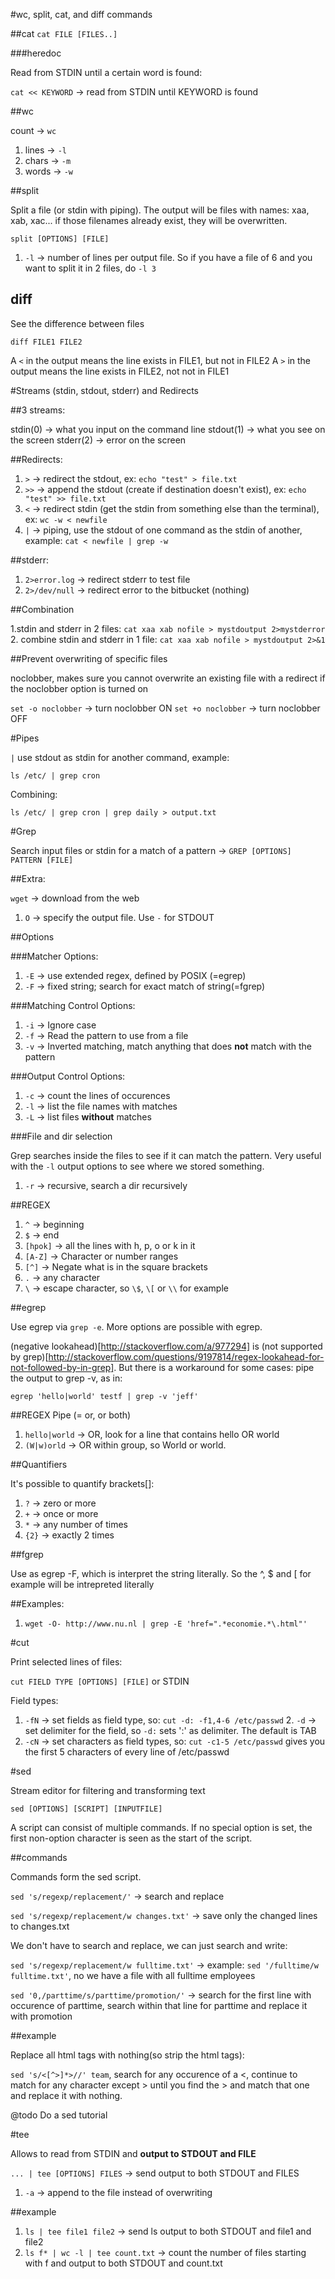 #wc, split, cat, and diff commands

##cat
`cat FILE [FILES..]`

###heredoc

Read from STDIN until a certain word is found:

`cat << KEYWORD` -> read from STDIN until KEYWORD is found 

##wc

count -> `wc`

1. lines -> `-l`
2. chars -> `-m`
3. words -> `-w`

##split

Split a file (or stdin with piping).
The output will be files with names: xaa, xab, xac... if those filenames already exist, they will be overwritten.

`split [OPTIONS] [FILE]`

1. `-l` -> number of lines per output file. So if you have a file of 6 and you want to split it in 2 files, do `-l 3`

## diff

See the difference between files

`diff FILE1 FILE2`

A `<` in the output means the line exists in FILE1, but not in FILE2
A `>` in the output means the line exists in FILE2, not not in FILE1

#Streams (stdin, stdout, stderr) and Redirects

##3 streams:

stdin(0)  -> what you input on the command line
stdout(1) -> what you see on the screen
stderr(2) -> error on the screen

##Redirects:
1. `>`  -> redirect the stdout, ex: `echo "test" > file.txt`
2. `>>` -> append the stdout (create if destination doesn't exist), ex: `echo "test" >> file.txt`
3. `<`  -> redirect stdin (get the stdin from something else than the terminal), ex: `wc -w < newfile`
4. `|` -> piping, use the stdout of one command as the stdin of another, example: `cat < newfile | grep -w`

##stderr:

1. `2>error.log` -> redirect stderr to test file
2. `2>/dev/null` -> redirect error to the bitbucket (nothing)

##Combination

1.stdin and stderr in 2 files: `cat xaa xab nofile > mystdoutput 2>mystderror`
2. combine stdin and stderr in 1 file: `cat xaa xab nofile > mystdoutput 2>&1`

##Prevent overwriting of specific files

noclobber, makes sure you cannot overwrite an existing file with a redirect if the noclobber option is turned on

`set -o noclobber` -> turn noclobber ON
`set +o noclobber` -> turn noclobber OFF

#Pipes

`|` use stdout as stdin for another command, example:

`ls /etc/ | grep cron`

Combining:

`ls /etc/ | grep cron | grep daily > output.txt`

#Grep

Search input files or stdin for a match of a pattern -> `GREP [OPTIONS] PATTERN [FILE]`

##Extra:

`wget` -> download from the web
 1. `O` -> specify the output file. Use `-` for STDOUT

##Options

###Matcher Options:

1. `-E` -> use extended regex, defined by POSIX (=egrep)
2. `-F` -> fixed string; search for exact match of string(=fgrep)

###Matching Control Options:

1. `-i` -> Ignore case
2. `-f` -> Read the pattern to use from a file
3. `-v` -> Inverted matching, match anything that does **not** match with the pattern

###Output Control Options:

1. `-c` -> count the lines of occurences
2. `-l` -> list the file names with matches
3. `-L` -> list files **without** matches

###File and dir selection

Grep searches inside the files to see if it can match the pattern. Very useful with the `-l` output options to see where we stored something.

1. `-r` -> recursive, search a dir recursively

##REGEX

1. `^` -> beginning
2. `$` -> end
3. `[hpok]` -> all the lines with h, p, o or k in it
  1. `[A-Z]` -> Character or number ranges
  2. `[^]` -> Negate what is in the square brackets
4. `.` -> any character
5. `\` -> escape character, so `\$`, `\[` or `\\` for example

##egrep

Use egrep via `grep -e`. More options are possible with egrep.

(negative lookahead)[http://stackoverflow.com/a/977294] is (not supported by grep)[http://stackoverflow.com/questions/9197814/regex-lookahead-for-not-followed-by-in-grep]. But there is a workaround for some cases: pipe the output to grep -v, as in:

`egrep 'hello|world' testf | grep -v 'jeff'`

##REGEX Pipe (= or, or both)

1. `hello|world` -> OR, look for a line that contains hello OR  world
2. `(W|w)orld` -> OR within group, so World or world.

##Quantifiers

It's possible to quantify brackets[]:

1. `?` -> zero or more
2. `+` -> once or more
3. `*` -> any number of times
4. `{2}` -> exactly 2 times

##fgrep

Use as egrep -F, which is interpret the string literally. So the ^, $ and [ for example will be intrepreted literally

##Examples:

1. `wget -O- http://www.nu.nl | grep -E 'href=".*economie.*\.html"'`

#cut

Print selected lines of files:

`cut FIELD TYPE [OPTIONS] [FILE]` or STDIN

Field types:
  1. `-fN` -> set fields as field type, so: `cut -d: -f1,4-6 /etc/passwd`
    2. `-d` -> set delimiter for the field, so `-d:` sets ':' as delimiter. The default is TAB
  2. `-cN` -> set characters as field types, so: `cut -c1-5 /etc/passwd` gives you the first 5 characters of every line of /etc/passwd

#sed

Stream editor for filtering and transforming text

`sed [OPTIONS] [SCRIPT] [INPUTFILE]`

A script can consist of multiple commands. If no special option is set, the first non-option character is seen as the start of the script.

##commands

Commands form the sed script.

`sed 's/regexp/replacement/'` -> search and replace

`sed 's/regexp/replacement/w changes.txt'` -> save only the changed lines to changes.txt

We don't have to search and replace, we can just search and write:

`sed 's/regexp/replacement/w fulltime.txt'` -> example: `sed '/fulltime/w fulltime.txt'`, no we have a file with all fulltime employees

`sed '0,/parttime/s/parttime/promotion/'` -> search for the first line with occurence of parttime, search within that line for parttime and replace it with promotion

##example

Replace all html tags with nothing(so strip the html tags):

`sed 's/<[^>]*>//' team`, search for any occurence of a <, continue to match for any character except > until you find the > and match that one and replace it with nothing.

@todo Do a sed tutorial

#tee

Allows to read from STDIN and **output to STDOUT and FILE**

`... | tee [OPTIONS] FILES` -> send output to both STDOUT and FILES
  1. `-a` -> append to the file instead of overwriting

##example
1. `ls | tee file1 file2` -> send ls output to both STDOUT and file1 and file2
2. `ls f* | wc -l | tee count.txt` -> count the number of files starting with f and output to both STDOUT and count.txt

